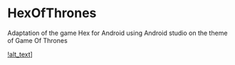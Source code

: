 # HexOfThrones

Adaptation of the game Hex for Android using Android studio on the theme of Game Of Thrones

[!alt_text](./Resources/Demo.png?raw=true)]
